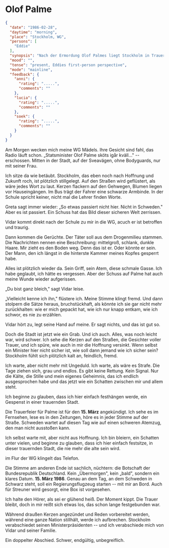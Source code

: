 # Olof Palme

```json
{
  "date": "1986-02-28",
  "daytime": "morning",
  "place": "Stockholm, WG",
  "persons": [
    "Eddie"
  ],
  "synopsis": "Nach der Ermordung Olof Palmes liegt Stockholm in Trauer; die Nachricht reißt Eddies eigene Wunde auf – kurz darauf meldet sich die Botschaft mit dem Abflugtermin nach Deutschland.",
  "mood": "",
  "tense": "present, Eddies first-person perspective",
  "mode": "mainline",
  "feedback": {
    "anni": {
      "rating": ".....",
      "comments": ""
    },
    "lucia": {
      "rating": ".....",
      "comments": ""
    },
    "soek": {
      "rating": ".....",
      "comments": ""
    }
  }
}
```

Am Morgen wecken mich meine WG Mädels. Ihre Gesicht sind fahl, das Radio läuft
schon. „Statsminister Olof Palme sköts igår kväll…" -- erschossen. Mitten in
der Stadt, auf der Sveavägen, ohne Bodyguards, nur mit seiner Frau.

Ich sitze da wie betäubt. Stockholm, das eben noch nach Hoffnung und Zukunft
roch, ist plötzlich stillgelegt. Auf den Straßen wird geflüstert, als wäre jedes
Wort zu laut. Kerzen flackern auf den Gehwegen, Blumen liegen vor Hauseingängen.
Im Bus trägt der Fahrer eine schwarze Armbinde. In der Schule spricht keiner,
nicht mal die Lehrer finden Worte.

Greta sagt immer wieder: „So etwas passiert nicht hier. Nicht in Schweden." Aber
es ist passiert. Ein Schuss hat das Bild dieser sicheren Welt zerrissen.

Vidar kommt direkt nach der Schule zu mir in die WG, acuch er ist betroffen und
traurig.

Dann kommen die Gerüchte. Der Täter soll aus dem Drogenmilieu stammen. Die
Nachrichten nennen eine Beschreibung: mittelgroß, schlank, dunkle Haare. Mir
zieht es den Boden weg. Denn das ist er. Oder könnte er sein. Der Mann, den ich
längst in die hinterste Kammer meines Kopfes gesperrt habe.

Alles ist plötzlich wieder da. Sein Griff, sein Atem, diese schmale Gasse. Ich
habe geglaubt, ich hätte es vergessen. Aber der Schuss auf Palme hat auch meine
Wunde wieder aufgerissen.

„Du bist ganz bleich," sagt Vidar leise.

„Vielleicht kenne ich ihn," flüstere ich. Meine Stimme klingt fremd. Und dann
stolpern die Sätze heraus, bruchstückhaft, als könnte ich sie gar nicht mehr
zurückhalten: wie er mich gepackt hat, wie ich nur knapp entkam, wie ich schwor,
es nie zu erzählen.

Vidar hört zu, legt seine Hand auf meine. Er sagt nichts, und das ist gut so.

Doch die Stadt ist jetzt wie ein Grab. Und ich auch. Alles, was noch leicht war,
wird schwer. Ich sehe die Kerzen auf den Straßen, die Gesichter voller Trauer,
und ich spüre, wie auch in mir die Hoffnung versinkt. Wenn selbst ein Minister
hier nicht sicher ist, wie soll dann jemand wie ich sicher sein? Stockholm fühlt
sich plötzlich kalt an, feindlich, fremd.

Ich warte, aber nicht mehr mit Ungeduld. Ich warte, als wäre es Strafe. Die Tage
ziehen sich, grau und endlos. Es gibt keine Rettung. Kein Signal. Nur die Kälte,
die Stille und mein eigenes Geheimnis, das ich endlich ausgesprochen habe und
das jetzt wie ein Schatten zwischen mir und allem steht.

Ich beginne zu glauben, dass ich hier einfach festhängen werde, ein Gespenst in
einer trauernden Stadt.

Die Trauerfeier für Palme ist für den **15. März** angekündigt. Ich sehe es im
Fernsehen, lese es in den Zeitungen, höre es in jeder Stimme auf der Straße.
Schweden wartet auf diesen Tag wie auf einen schweren Atemzug, den man nicht
ausstoßen kann.

Ich selbst warte mit, aber nicht aus Hoffnung. Ich bin bleiern, ein Schatten
unter vielen, und beginne zu glauben, dass ich hier einfach festsitze, in dieser
trauernden Stadt, die nie mehr die alte sein wird.

im Flur der WG klingelt das Telefon.

Die Stimme am anderen Ende ist sachlich, nüchtern: die Botschaft der
Bundesrepublik Deutschland. Kein „Übermorgen", kein „bald", sondern ein klares
Datum. **15. März 1986**. Genau an dem Tag, an dem Schweden in Schwarz steht,
soll ein Regierungsflugzeug starten -- mit mir an Bord. Auch für Streuner wird
gesorgt, eine Box ist vorgesehen.

Ich halte den Hörer, als sei er glühend heiß. Der Moment kippt. Die Trauer
bleibt, doch in mir reißt sich etwas los, das schon lange festgebunden war.

Während draußen Kerzen angezündet und Reden vorbereitet werden, während eine
ganze Nation stillhält, werde ich aufbrechen. Stockholm verabschiedet seinen
Ministerpräsidenten -- und ich verabschiede mich von Vidar und seiner Familie.

Ein doppelter Abschied. Schwer, endgültig, unbegreiflich.
